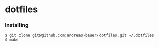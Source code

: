 # dotfiles

### Installing

```console
$ git clone git@github.com:andreas-bauer/dotfiles.git ~/.dotfiles
$ make
```

